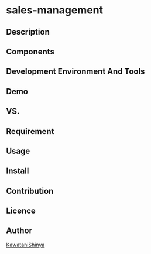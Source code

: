 # sales-management

## Description

## Components

## Development Environment And Tools

## Demo

## VS.

## Requirement

## Usage

## Install

## Contribution

## Licence

## Author

[KawataniShinya](https://github.com/KawataniShinya)

